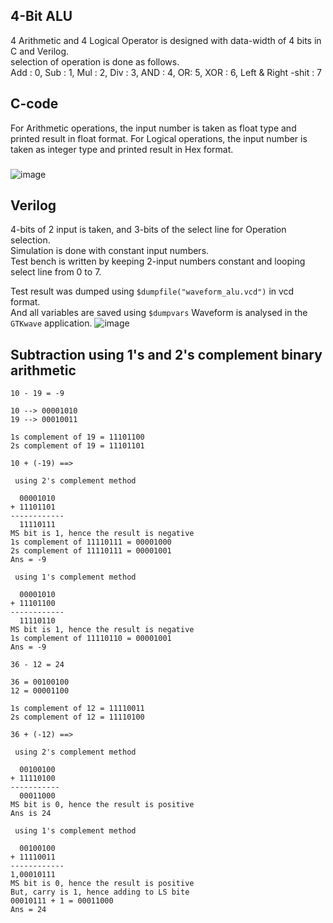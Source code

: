 ## 4-Bit ALU

4 Arithmetic and 4 Logical Operator is designed with data-width of 4 bits in C and Verilog.\
selection of operation is done as follows.\
Add : 0, Sub : 1, Mul : 2, Div : 3, AND : 4, OR: 5, XOR : 6, Left & Right -shit : 7

## C-code
For Arithmetic operations, the input number is taken as float type and printed result in float format.
For Logical operations, the input number is taken as integer type and printed result in Hex format.
###
![image](https://github.com/AbrarShaikh/RISC-V-Design/assets/34272376/ba904de8-05d6-4c5d-9e18-8fa24c4ed902)


## Verilog
4-bits of 2 input is taken, and 3-bits of the select line for Operation selection.\
Simulation is done with constant input numbers.\
Test bench is written by keeping 2-input numbers constant and looping select line from 0 to 7.

Test result was dumped using ```$dumpfile("waveform_alu.vcd")``` in vcd format.\
And all variables are saved using ```$dumpvars```
Waveform is analysed in the ```GTKwave``` application.
![image](https://github.com/AbrarShaikh/RISC-V-Design/assets/34272376/bad63c8e-8eac-4600-b813-8258d4fe06fb)

## Subtraction using 1's and 2's complement binary arithmetic
```10 - 19 = -9```
```
10 --> 00001010
19 --> 00010011

1s complement of 19 = 11101100
2s complement of 19 = 11101101

10 + (-19) ==>
```
``` using 2's complement method```
```
  00001010
+ 11101101
------------
  11110111
MS bit is 1, hence the result is negative
1s complement of 11110111 = 00001000
2s complement of 11110111 = 00001001
Ans = -9
```
``` using 1's complement method```
```
  00001010
+ 11101100
------------
  11110110
MS bit is 1, hence the result is negative
1s complement of 11110110 = 00001001
Ans = -9
```

```36 - 12 = 24```
```
36 = 00100100
12 = 00001100

1s complement of 12 = 11110011
2s complement of 12 = 11110100

36 + (-12) ==>
```
``` using 2's complement method```
```
  00100100
+ 11110100
-----------
  00011000
MS bit is 0, hence the result is positive
Ans is 24
```
``` using 1's complement method```
```
  00100100
+ 11110011
------------
1,00010111
MS bit is 0, hence the result is positive
But, carry is 1, hence adding to LS bite
00010111 + 1 = 00011000
Ans = 24
```
